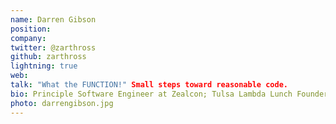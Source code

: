 ```yaml
---
name: Darren Gibson
position:
company:
twitter: @zarthross
github: zarthross
lightning: true
web:
talk: "What the FUNCTION!" Small steps toward reasonable code.
bio: Principle Software Engineer at Zealcon; Tulsa Lambda Lunch Founder; Professional Functional Programmer; Doesn't shut up about Scala.
photo: darrengibson.jpg
---
```

